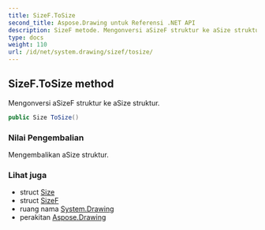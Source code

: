 ```yaml
---
title: SizeF.ToSize
second_title: Aspose.Drawing untuk Referensi .NET API
description: SizeF metode. Mengonversi aSizeF struktur ke aSize struktur.
type: docs
weight: 110
url: /id/net/system.drawing/sizef/tosize/
---
```

## SizeF.ToSize method

Mengonversi aSizeF struktur ke aSize struktur.

```csharp
public Size ToSize()
```

### Nilai Pengembalian

Mengembalikan aSize struktur.

### Lihat juga

* struct [Size](../../size/)
* struct [SizeF](../)
* ruang nama [System.Drawing](../../sizef/)
* perakitan [Aspose.Drawing](../../../)


